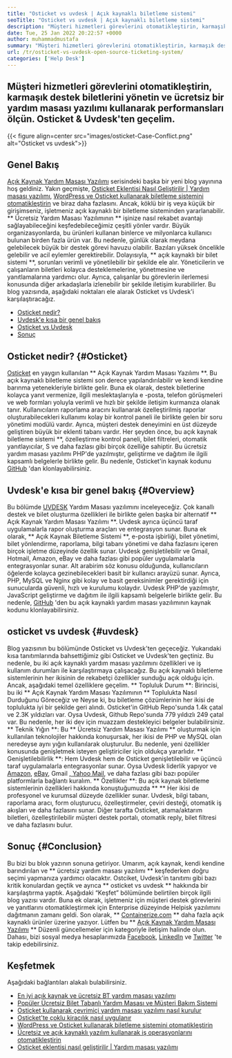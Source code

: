 ```yaml
---
title: "Osticket vs uvdesk | Açık kaynaklı biletleme sistemi" 
seoTitle: "Osticket vs uvdesk | Açık kaynaklı biletleme sistemi" 
description: "Müşteri hizmetleri görevlerini otomatikleştirin, karmaşık destek biletlerini yönetin ve ücretsiz yardım masası yazılımını kullanarak performansları ölçün. Osticket & Uvdesk'ten geçelim." 
date: Tue, 25 Jan 2022 20:22:57 +0000
author: muhammadmustafa
summary: "Müşteri hizmetleri görevlerini otomatikleştirin, karmaşık destek biletlerini yönetin ve ücretsiz bir yardım masası yazılımı kullanarak performansları ölçün. Hadi Osticket & amp; Uvdesk." 
url: /tr/osticket-vs-uvdesk-open-source-ticketing-system/
categories: ['Help Desk']
---
```


## Müşteri hizmetleri görevlerini otomatikleştirin, karmaşık destek biletlerini yönetin ve ücretsiz bir yardım masası yazılımı kullanarak performansları ölçün. Osticket & Uvdesk'ten geçelim.

{{< figure align=center src="images/osticket-Case-Conflict.png" alt="Osticket vs uvdesk">}}


## Genel Bakış
[Açık Kaynak Yardım Masası Yazılımı][1] serisindeki başka bir yeni blog yayınına hoş geldiniz. Yakın geçmişte, [Osticket Eklentisi Nasıl Geliştirilir | Yardım masası yazılımı][2], [WordPress ve Osticket kullanarak biletleme sistemini otomatikleştirin][3] ve biraz daha fazlasını. Ancak, köklü bir iş veya küçük bir girişimseniz, işletmeniz açık kaynaklı bir biletleme sisteminden yararlanabilir. ** Ücretsiz Yardım Masası Yazılımının ** işinize nasıl rekabet avantajı sağlayabileceğini keşfedebileceğimiz çeşitli yönler vardır. Büyük organizasyonlarda, bu ürünleri kullanan binlerce ve milyonlarca kullanıcı bulunan birden fazla ürün var. Bu nedenle, günlük olarak meydana gelebilecek büyük bir destek görevi havuzu olabilir. Bazıları yüksek öncelikle gelebilir ve acil eylemler gerektirebilir.
Dolayısıyla, ** açık kaynaklı bir bilet sistemi **, sorunları verimli ve yönetilebilir bir şekilde ele alır. Yöneticilerin ve çalışanların biletleri kolayca desteklemelerine, yönetmesine ve yanıtlamalarına yardımcı olur. Ayrıca, çalışanlar bu görevlerin ilerlemesi konusunda diğer arkadaşlarla izlenebilir bir şekilde iletişim kurabilirler. Bu blog yazısında, aşağıdaki noktaları ele alarak Osticket vs Uvdesk'i karşılaştıracağız.
  * [Osticket nedir?][4]
  * [Uvdesk'e kısa bir genel bakış][5]
  * [Osticket vs Uvdesk][6]
  * [Sonuç][7]

## Osticket nedir? {#Osticket}
[Osticket][8] en yaygın kullanılan ** Açık Kaynak Yardım Masası Yazılımı **. Bu açık kaynaklı biletleme sistemi son derece yapılandırılabilir ve kendi kendine barınma yetenekleriyle birlikte gelir. Buna ek olarak, destek biletlerine kolayca yanıt vermenize, ilgili meslektaşlarıyla e -posta, telefon görüşmeleri ve web formları yoluyla verimli ve hızlı bir şekilde iletişim kurmanıza olanak tanır. Kullanıcıların raporlama aracını kullanarak özelleştirilmiş raporlar oluşturabilecekleri kullanımı kolay bir kontrol paneli ile birlikte gelen bir soru yönetimi modülü vardır. Ayrıca, müşteri destek deneyimini en üst düzeyde geliştiren büyük bir eklenti tabanı vardır.
Her şeyden önce, bu açık kaynak biletleme sistemi **, özelleştirme kontrol paneli, bilet filtreleri, otomatik yanıtlayıcılar, S ve daha fazlası gibi birçok özelliğe sahiptir. Bu ücretsiz yardım masası yazılımı PHP'de yazılmıştır, geliştirme ve dağıtım ile ilgili kapsamlı belgelerle birlikte gelir. Bu nedenle, Osticket'in kaynak kodunu [GitHub][9] 'dan klonlayabilirsiniz.

## Uvdesk'e kısa bir genel bakış {#Overview}
Bu bölümde [UVDESK][10] Yardım Masası yazılımını inceleyeceğiz. Çok kanallı destek ve bilet oluşturma özellikleri ile birlikte gelen başka bir alternatif ** Açık Kaynak Yardım Masası Yazılımı **. Uvdesk ayrıca üçüncü taraf uygulamalarla rapor oluşturma araçları ve entegrasyon sunar. Buna ek olarak, ** Açık Kaynak Biletleme Sistemi **, e-posta işbirliği, bilet yönetimi, bilet yönlendirme, raporlama, bilgi tabanı yönetimi ve daha fazlasını içeren birçok işletme düzeyinde özellik sunar. Uvdesk genişletilebilir ve Gmail, Hotmail, Amazon, eBay ve daha fazlası gibi popüler uygulamalarla entegrasyonlar sunar. Alt arabirim söz konusu olduğunda, kullanıcıların öğelerde kolayca gezinebilecekleri basit bir kullanıcı arayüzü sunar.
Ayrıca, PHP, MySQL ve Nginx gibi kolay ve basit gereksinimler gerektirdiği için sunucularda güvenli, hızlı ve kurulumu kolaydır. Uvdesk PHP'de yazılmıştır, JavaScript geliştirme ve dağıtım ile ilgili kapsamlı belgelerle birlikte gelir. Bu nedenle, [GitHub][11] 'den bu açık kaynaklı yardım masası yazılımının kaynak kodunu klonlayabilirsiniz.

## osticket vs uvdesk {#uvdesk}
Blog yazısının bu bölümünde Osticket vs Uvdesk'ten geçeceğiz. Yukarıdaki kısa tanıtımlarında bahsettiğimiz gibi Osticket ve Uvdesk'ten geçtiniz. Bu nedenle, bu iki açık kaynaklı yardım masası yazılımını özellikleri ve iş kullanım durumları ile karşılaştırmaya çalışacağız. Bu açık kaynaklı biletleme sistemlerinin her ikisinin de rekabetçi özellikler sunduğu açık olduğu için. Ancak, aşağıdaki temel özelliklere geçelim.
** Topluluk Durum **: Birincisi, bu iki ** Açık Kaynak Yardım Masası Yazılımının ** Toplulukta Nasıl Durduğunu Göreceğiz ve Neyse ki, bu biletleme çözümlerinin her ikisi de toplulukta iyi bir şekilde geri alındı. Osticket'in GitHub Repo'sunda 1.4k çatal ve 2.3K yıldızları var. Oysa Uvdesk, Github Repo'sunda 779 yıldızlı 249 çatal var. Bu nedenle, her iki dev için muazzam destekleyici belgeler bulabilirsiniz.
** Teknik Yığın **: Bu ** Ücretsiz Yardım Masası Yazılımı ** oluşturmak için kullanılan teknolojiler hakkında konuşursak, her ikisi de PHP ve MySQL olan neredeyse aynı yığın kullanılarak oluşturulur. Bu nedenle, yeni özellikler konusunda genişletmek isteyen geliştiriciler için oldukça yararlıdır.
** Genişletilebilirlik **: Hem Uvdesk hem de Osticket genişletilebilir ve üçüncü taraf uygulamalarla entegrasyonlar sunar. Oysa Uvdesk liderlik yapıyor ve [Amazon][12], [eBay][13], Gmail [, Yahoo Mail,][14] ve daha fazlası gibi bazı popüler platformlarla bağlantı kuralım.
** Özellikler **: Bu açık kaynak biletleme sistemlerinin özellikleri hakkında konuştuğumuzda ** ** Her ikisi de profesyonel ve kurumsal düzeyde özellikler sunar. Uvdesk, bilgi tabanı, raporlama aracı, form oluşturucu, özelleştirmeler, çeviri desteği, otomatik iş akışları ve daha fazlasını sunar. Diğer tarafta Osticket, atama/aktarım biletleri, özelleştirilebilir müşteri destek portalı, otomatik reply, bilet filtresi ve daha fazlasını bulur.

## Sonuç {#Conclusion}
Bu bizi bu blok yazının sonuna getiriyor. Umarım, açık kaynak, kendi kendine barındırılan ve ** ücretsiz yardım masası yazılımı ** keşfederken doğru seçimi yapmanıza yardımcı olacaktır. Ostciket, Uvdesk'in tanıtımı gibi bazı kritik konulardan geçtik ve ayrıca ** osticket vs uvdesk ** hakkında bir karşılaştırma yaptık. Aşağıdaki “Keşfet” bölümünde belirtilen birçok ilgili blog yazısı vardır. Buna ek olarak, işletmeniz için müşteri destek görevlerini ve yanıtlarını otomatikleştirmek için Enterprise düzeyinde Helpisk yazılımını dağıtmanın zamanı geldi.
Son olarak, ** [Containerize.com][15] ** daha fazla açık kaynaklı ürünler üzerine yazıyor. Lütfen bu ** [][16][Açık Kaynak Yardım Masası Yazılımı][17] ** Düzenli güncellemeler için kategoriyle iletişim halinde olun. Dahası, bizi sosyal medya hesaplarımızda [Facebook][18], [LinkedIn][19] ve [Twitter][20] 'te takip edebilirsiniz.

## Keşfetmek
Aşağıdaki bağlantıları alakalı bulabilirsiniz.
  * [En iyi açık kaynak ve ücretsiz BT yardım masası yazılımı][17]
  * [Popüler Ücretsiz Bilet Tabanlı Yardım Masası ve Müşteri Bakım Sistemi][21]
  * [Osticket kullanarak çevrimiçi yardım masası yazılımı nasıl kurulur][22]
  * [Osticket'te çoklu kiracılık nasıl uygulanır][23]
  * [WordPress ve Osticket kullanarak biletleme sistemini otomatikleştirin][3]
  * [Ücretsiz ve açık kaynaklı yazılım kullanarak iş operasyonlarını otomatikleştirin][24]
  * [Osticket eklentisi nasıl geliştirilir | Yardım masası yazılımı][2]

  
[1]: https://blog.containerize.com/category/helpdesk/
[2]: https://blog.containerize.com/helpdesk/how-to-develop-osticket-plugin-it-helpdesk-software/
[3]: https://blog.containerize.com/blogging/automate-ticketing-system-using-wordpress-and-osticket/
[4]: #osticket
[5]: #overview
[6]: #uvdesk
[7]: #Conclusion
[8]: https://products.containerize.com/helpdesk/osticket/
[9]: https://github.com/osTicket/osTicket
[10]: https://products.containerize.com/helpdesk/uvdesk/
[11]: https://github.com/uvdesk/community-skeleton
[12]: https://www.amazon.com/
[13]: https://www.ebay.com/
[14]: https://login.yahoo.com/?.src=ym&pspid=159600001&activity=mail-direct&.lang=en-US&.intl=us&.done=https%3A%2F%2Fmail.yahoo.com%2Fd
[15]: https://www.containerize.com/
[16]: https://products.containerize.com/single-sign-on/
[17]: https://products.containerize.com/helpdesk/
[18]: https://web.facebook.com/containerize
[19]: https://www.linkedin.com/company/containerize/
[20]: https://twitter.com/containerize_co
[21]: https://products.containerize.com/helpdesk/osticket
[22]: https://blog.containerize.com/helpdesk/how-to-set-up-help-desk-system-using-osticket/
[23]: https://blog.containerize.com/helpdesk/how-to-implement-multi-tenancy-in-osticket/
[24]: https://blog.containerize.com/blogging/automate-business-operations-using-open-source-software/
